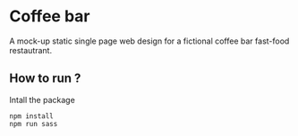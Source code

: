 # Coffee bar
A mock-up static single page web design for a fictional coffee bar fast-food restautrant.

## How to run ?
Intall the package
````
npm install
npm run sass

